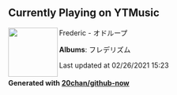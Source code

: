 ## Currently Playing on YTMusic

[<img align="left" width="100" src="https://lh3.googleusercontent.com/d1wFx6cp001hJUfucFvrKiUCyrEmRjhZogaNQZUcaPPz6P6CD4PHjoOo33KiT1f3uY3YE-_wcn-1hWc">](https://music.youtube.com/watch?v=smObR_8q5UQ)

Frederic - オドループ

**Albums**: フレデリズム

Last updated at 02/26/2021 15:23

#### Generated with [20chan/github-now](https://github.com/20chan/github-now)


<!--
**20chan/20chan** is a ✨ _special_ ✨ repository because its `README.md` (this file) appears on your GitHub profile.

Here are some ideas to get you started:

- 🔭 I’m currently working on ...
- 🌱 I’m currently learning ...
- 👯 I’m looking to collaborate on ...
- 🤔 I’m looking for help with ...
- 💬 Ask me about ...
- 📫 How to reach me: ...
- 😄 Pronouns: ...
- ⚡ Fun fact: ...
-->
